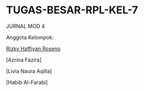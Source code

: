 # TUGAS-BESAR-RPL-KEL-7
JURNAL MOD 4

Anggota Kelompok:

[Rizky Haffiyan Roseno](https://github.com/RihanoDev)

[Azrina Fazira]

[Livia Naura Aqilla]

[Habib Al-Farabi]

